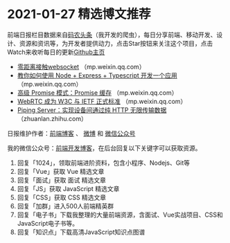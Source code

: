 # 2021-01-27 精选博文推荐

前端日报栏目数据来自[码农头条](https://toutiao.qdkfweb.cn/)（我开发的爬虫），每日分享前端、移动开发、设计、资源和资讯等，为开发者提供动力，点击Star按钮来关注这个项目，点击Watch来收听每日的更新[Github主页](https://github.com/kujian/frontendDaily)
* [零距离接触websocket](https://mp.weixin.qq.com/s?__biz=Mzg5NDAyNjc2MQ==&mid=2247486452&idx=1&sn=c54d5e61a8f4f76c1844455924b62ae3) （mp.weixin.qq.com）
* [教你如何使用 Node + Express + Typescript 开发一个应用](https://mp.weixin.qq.com/s/A9nFyID_TSp_y72pWiEhUw) （mp.weixin.qq.com）
* [高级 Promise 模式：Promise 缓存](https://mp.weixin.qq.com/s/-NIAl9MZ1VaAZWLTL4H7LA) （mp.weixin.qq.com）
* [WebRTC 成为 W3C 与 IETF 正式标准](https://mp.weixin.qq.com/s/TiL3r5Hf8nlv2U2krzBTDw) （mp.weixin.qq.com）
* [Piping Server：实现设备间通过纯 HTTP 无限传输数据](https://zhuanlan.zhihu.com/p/345715512) （zhuanlan.zhihu.com）

日报维护作者：[前端博客](https://qdkfweb.cn/) 、 [微博](http://weibo.com/kujian) 和 [微信公众号](https://open.weixin.qq.com/qr/code?username=caibaojian_com)

我的微信公众号：[前端开发博客](https://open.weixin.qq.com/qr/code?username=caibaojian_com)，在后台回复以下关键字可以获取资源。

1. 回复「1024」，领取前端进阶资料，包含小程序、Nodejs、Git等
2. 回复「Vue」获取 Vue 精选文章
3. 回复「面试」获取 面试 精选文章
4. 回复「JS」获取 JavaScript 精选文章
5. 回复「CSS」获取 CSS 精选文章
6. 回复「加群」进入500人前端精英群
7. 回复「电子书」下载我整理的大量前端资源，含面试、Vue实战项目、CSS和JavaScript电子书等。
8. 回复「知识点」下载高清JavaScript知识点图谱